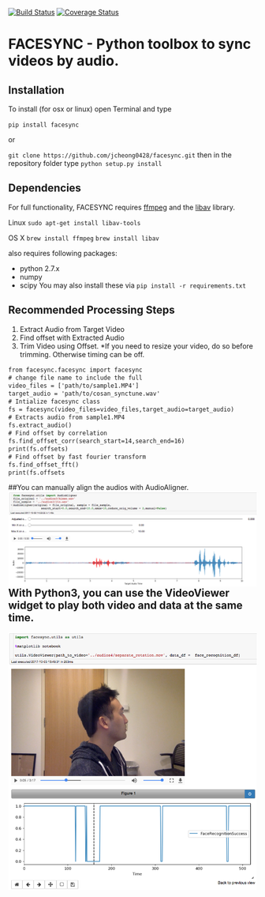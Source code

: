[![Build Status](https://travis-ci.org/jcheong0428/facesync.svg?branch=master)](https://travis-ci.org/jcheong0428/facesync)
[![Coverage Status](https://coveralls.io/repos/github/jcheong0428/facesync/badge.svg?branch=master)](https://coveralls.io/github/jcheong0428/facesync?branch=master)

# FACESYNC - Python toolbox to sync videos by audio. 

## Installation 

To install (for osx or linux) open Terminal and type 

`pip install facesync`

or

`git clone https://github.com/jcheong0428/facesync.git`
then in the repository folder type
`python setup.py install`


## Dependencies
For full functionality, FACESYNC requires [ffmpeg](https://ffmpeg.org/) and the [libav](https://libav.org/) library. 

Linux
`sudo apt-get install libav-tools`

OS X
`brew install ffmpeg`
`brew install libav`

also requires following packages: 
- python 2.7.x
- numpy 
- scipy 
You may also install these via `pip install -r requirements.txt`

## Recommended Processing Steps 
1. Extract Audio from Target Video 
2. Find offset with Extracted Audio 
3. Trim Video using Offset. 
*If you need to resize your video, do so before trimming.
Otherwise timing can be off. 

```
from facesync.facesync import facesync
# change file name to include the full 
video_files = ['path/to/sample1.MP4']
target_audio = 'path/to/cosan_synctune.wav'
# Intialize facesync class
fs = facesync(video_files=video_files,target_audio=target_audio)
# Extracts audio from sample1.MP4
fs.extract_audio()
# Find offset by correlation 
fs.find_offset_corr(search_start=14,search_end=16)
print(fs.offsets)
# Find offset by fast fourier transform 
fs.find_offset_fft()
print(fs.offsets
```

##You can manually align the audios with AudioAligner. 
<img style="float:left;vertical-align:top;" src="/screenshots/AudioAligner.png" align="left" />

## With Python3, you can use the VideoViewer widget to play both video and data at the same time. 
<img style="float:left;vertical-align:top;" src="/screenshots/VideoViewer.png" align="left" />

